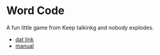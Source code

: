 # Word Code

A fun little game from Keep talkinkg and nobody explodes.

* [dat link](dat://fc090874e28f84f163c416a956d7661d3e1b0cb642a0f3056468c0f7f3e58312/)
* [manual](https://steamcdn-a.akamaihd.net/steam/apps/341800/manuals/Bomb-Defusal-Manual_1_Rev3.pdf?t=1546972085)